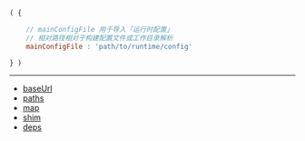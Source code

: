 ```js
( {

    // mainConfigFile 用于导入「运行时配置」
    // 相对路径相对于构建配置文件或工作目录解析
    mainConfigFile : 'path/to/runtime/config'

} )
```

---

- [baseUrl](./baseUrl.md)
- [paths](./paths.md)
- [map](./map.md)
- [shim](./shim.md)
- [deps](./deps.md)
